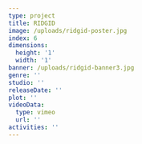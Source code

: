 ```yaml
---
type: project
title: RIDGID
image: /uploads/ridgid-poster.jpg
index: 6
dimensions:
  height: '1'
  width: '1'
banner: /uploads/ridgid-banner3.jpg
genre: ''
studio: ''
releaseDate: ''
plot: ''
videoData:
  type: vimeo
  url: ''
activities: ''
---
```



